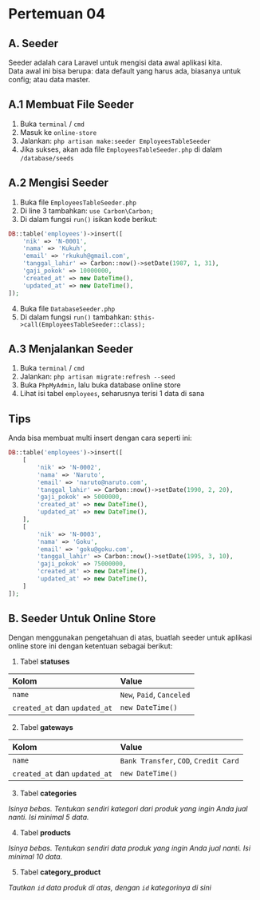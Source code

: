 # Pertemuan 04

## A. Seeder

Seeder adalah cara Laravel untuk mengisi data awal aplikasi kita.  
Data awal ini bisa berupa: data default yang harus ada, biasanya untuk config; atau data master.

## A.1 Membuat File Seeder

1. Buka `terminal` / `cmd`
2. Masuk ke `online-store`
3. Jalankan: `php artisan make:seeder EmployeesTableSeeder`
4. Jika sukses, akan ada file `EmployeesTableSeeder.php` di dalam `/database/seeds`

## A.2 Mengisi Seeder

1. Buka file `EmployeesTableSeeder.php`
2. Di line 3 tambahkan: `use Carbon\Carbon;`
3. Di dalam fungsi `run()` isikan kode berikut:
```php
DB::table('employees')->insert([
    'nik' => 'N-0001',
    'nama' => 'Kukuh',
    'email' => 'rkukuh@gmail.com',
    'tanggal_lahir' => Carbon::now()->setDate(1987, 1, 31),
    'gaji_pokok' => 10000000,
    'created_at' => new DateTime(),
    'updated_at' => new DateTime(),
]);
```
4. Buka file `DatabaseSeeder.php`
5. Di dalam fungsi `run()` tambahkan: `$this->call(EmployeesTableSeeder::class);`

## A.3 Menjalankan Seeder

1. Buka `terminal` / `cmd`
2. Jalankan: `php artisan migrate:refresh --seed`
3. Buka `PhpMyAdmin`, lalu buka database online store
4. Lihat isi tabel `employees`, seharusnya terisi 1 data di sana

## Tips

Anda bisa membuat multi insert dengan cara seperti ini:

```php
DB::table('employees')->insert([
    [
        'nik' => 'N-0002',
        'nama' => 'Naruto',
        'email' => 'naruto@naruto.com',
        'tanggal_lahir' => Carbon::now()->setDate(1990, 2, 20),
        'gaji_pokok' => 5000000,
        'created_at' => new DateTime(),
        'updated_at' => new DateTime(),
    ],
    [
        'nik' => 'N-0003',
        'nama' => 'Goku',
        'email' => 'goku@goku.com',
        'tanggal_lahir' => Carbon::now()->setDate(1995, 3, 10),
        'gaji_pokok' => 75000000,
        'created_at' => new DateTime(),
        'updated_at' => new DateTime(),
    ]
]);
```

## B. Seeder Untuk Online Store

Dengan menggunakan pengetahuan di atas, buatlah seeder untuk aplikasi online store ini dengan ketentuan sebagai berikut:

1) Tabel __statuses__  

| Kolom                         | Value                       |
| :---------------------------- | :-------------------------- |
| `name`                        | `New`, `Paid`, `Canceled`   |
| `created_at` dan `updated_at` | `new DateTime()`            |

2) Tabel __gateways__  

| Kolom                         | Value                                 |
| :---------------------------- | :------------------------------------ |
| `name`                        | `Bank Transfer`, `COD`, `Credit Card` |
| `created_at` dan `updated_at` | `new DateTime()`                      |

3) Tabel __categories__  

*Isinya bebas. Tentukan sendiri kategori dari produk yang ingin Anda jual nanti. Isi minimal 5 data.*

4) Tabel __products__  

*Isinya bebas. Tentukan sendiri data produk yang ingin Anda jual nanti. Isi minimal 10 data.*

5) Tabel __category_product__  

*Tautkan `id` data produk di atas, dengan `id` kategorinya di sini*
